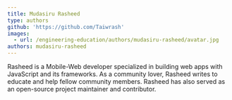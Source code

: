 ```yaml
---
title: Mudasiru Rasheed
type: authors
github: 'https://github.com/Taiwrash'
images:
  - url: /engineering-education/authors/mudasiru-rasheed/avatar.jpg
authors: mudasiru-rasheed
---
```

Rasheed is a Mobile-Web developer specialized in building web apps with JavaScript and its frameworks. As a community lover, Rasheed writes to educate and help fellow community members. Rasheed has also served as an open-source project maintainer and contributor.
